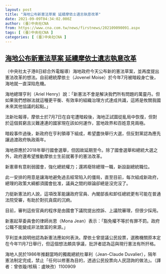 ```yaml
---
layout: post
title: "海地公布新憲法草案 延續摩依士遺志執意改革"
date: 2021-09-09T04:34:02.000Z
author: (臺)中央社CNA
from: https://www.cna.com.tw/news/firstnews/202109090091.aspx
tags: [ (臺)中央社CNA ]
categories: [ (臺)中央社CNA ]
---
```

<!--1631162042000-->
[海地公布新憲法草案 延續摩依士遺志執意改革](https://www.cna.com.tw/news/firstnews/202109090091.aspx)
------

<div>
<div></div><div class="paragraph"><p>（中央社太子港8日綜合外電報導）海地政府今天公布新的憲法草案，並再度提出憲法改革的想法。自前總統摩依士（Jovenel Moise）於今年7月被暗殺身亡後，海地就一直深陷危機。</p><p>海地總理亨利（Ariel Henry）說：「新憲法不會是解決我們所有問題的萬靈丹。但如果我們想辦法就這種更平衡、有效率的組織治理方式達成共識，這將是攸關我國未來其他協議的起點。」</p><p>法新社報導，摩依士於7月7日在自宅遭暗殺後，海地正試圖從亂局中恢復，但對於這個貧窮且災難連連的國家現在該如何運作，當地政界和百姓意見兩極。</p><p>暗殺事件過後，新政府在亨利領導下組成，希望盡快舉行大選，但反對黨認為應先讓過渡政府執政兩年。</p><p>海地原應於2018年舉行國會選舉，但因故延期至今。除了國會選舉和總統大選之外，政府還希望推動摩依士生前就著手的憲法改革。</p><p>新憲章有意削弱國會，強化總統權力；還將廢除總理一職，新設副總統職位。</p><p>此一安排的用意是讓海地避免過去經常陷入的僵局，直至目前，每次組成新政府，總理的政策大綱都須國會批准，議員之間的辯論卻總是沒完沒了。</p><p>力挺新憲法的人說，這項改革能讓政府官員、內閣部長和卸任總統更有可能在普通法院受審，有助於對抗貪腐的沉痾。</p><p>目前，審判這些官員的程序是由國會下議院提出控訴、上議院審理，但很少採用。</p><p>新憲起草委員會的律師尚恩（Mona Jean）表示：「豁免權不等於有罪不罰。政府公職不能變成非法致富的來源。」</p><p>亨利並未說明他認為新憲法應如何表決。摩依士曾提議公民投票，選務機關原本定在今年11月7日舉行，但這個想法頗具爭議，批評者認為這與現行憲法有所扞格。</p><p>海地人民於1986年推翻當時的獨裁總統杜華利（Jean-Claude Duvalier），隔年憲法制定完成，禁止「任何以修憲為目的，透過公民投票向人民諮詢的做法」。（譯者：曾依璇/核稿：盧映孜）1100909</p></div>
</div>
